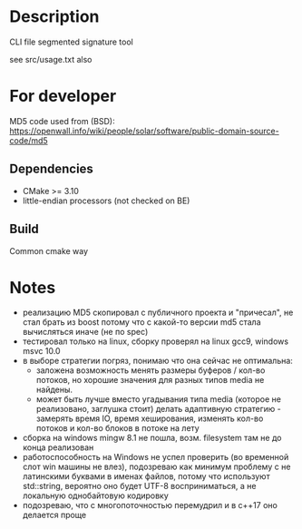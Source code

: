 # Description

CLI file segmented signature tool

see src/usage.txt also

# For developer

MD5 code used from (BSD):
    https://openwall.info/wiki/people/solar/software/public-domain-source-code/md5

## Dependencies

- CMake >= 3.10
- little-endian processors (not checked on BE)

## Build

Common cmake way

# Notes

- реализацию MD5 скопировал с публичного проекта и "причесал", не стал брать из boost потому что с какой-то версии md5 стала вычисляться иначе (не по spec)
- тестировал только на linux, сборку проверял на linux gcc9, windows msvc 10.0
- в выборе стратегии погряз, понимаю что она сейчас не оптимальна:
    - заложена возможность менять размеры буферов / кол-во потоков, но хорошие значения для разных типов media не найдены.
    - может быть лучше вместо угадывания типа media (которое не реализовано, заглушка стоит) делать адаптивную стратегию - замерять время IO, время хеширования, изменять кол-во потоков и кол-во блоков в потоке на лету
- сборка на windows mingw 8.1 не пошла, возм. filesystem там не до конца реализован
- работоспособность на Windows не успел проверить (во временной слот win машины не влез), подозреваю как минимум проблему с не латинскими буквами в именах файлов, потому что используют std::string, вероятно оно будет UTF-8 восприниматься, а не локальную однобайтовую кодировку
- подозреваю, что с многопоточностью перемудрил и в с++17 оно делается проще
